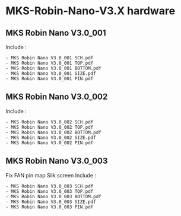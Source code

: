 # MKS-Robin-Nano-V3.X hardware
## MKS Robin Nano V3.0_001
Include :

    - MKS Robin Nano V3.0_001 SCH.pdf
	- MKS Robin Nano V3.0_001 TOP.pdf
	- MKS Robin Nano V3.0_001 BOTTOM.pdf
	- MKS Robin Nano V3.0_001 SIZE.pdf
	- MKS Robin Nano V3.0_001 PIN.pdf
	
## MKS Robin Nano V3.0_002
Include :

    - MKS Robin Nano V3.0_002 SCH.pdf
	- MKS Robin Nano V3.0_002 TOP.pdf
	- MKS Robin Nano V3.0_002 BOTTOM.pdf
	- MKS Robin Nano V3.0_002 SIZE.pdf
	- MKS Robin Nano V3.0_002 PIN.pdf
	
## MKS Robin Nano V3.0_003
Fix FAN pin map Silk screen
Include :

    - MKS Robin Nano V3.0_003 SCH.pdf
	- MKS Robin Nano V3.0_003 TOP.pdf
	- MKS Robin Nano V3.0_003 BOTTOM.pdf
	- MKS Robin Nano V3.0_003 SIZE.pdf
	- MKS Robin Nano V3.0_003 PIN.pdf
